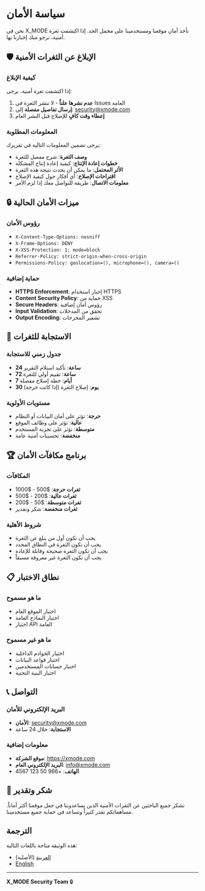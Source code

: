 # سياسة الأمان

نحن في X_MODE نأخذ أمان موقعنا ومستخدمينا على محمل الجد. إذا اكتشفت ثغرة أمنية، نرجو منك إخبارنا بها.

## 🛡️ الإبلاغ عن الثغرات الأمنية

### كيفية الإبلاغ
إذا اكتشفت ثغرة أمنية، يرجى:

1. **عدم نشرها علناً** - لا تنشر الثغرة في Issues العامة
2. **إرسال تفاصيل مفصلة** إلى: security@xmode.com
3. **إعطاء وقت كافٍ** للإصلاح قبل النشر العام

### المعلومات المطلوبة
يرجى تضمين المعلومات التالية في تقريرك:

- **وصف الثغرة**: شرح مفصل للثغرة
- **خطوات إعادة الإنتاج**: كيفية إعادة إنتاج المشكلة
- **الأثر المحتمل**: ما يمكن أن يحدث نتيجة هذه الثغرة
- **اقتراحات الإصلاح**: أي أفكار حول كيفية الإصلاح
- **معلومات الاتصال**: طريقة للتواصل معك إذا لزم الأمر

## 🔒 ميزات الأمان الحالية

### رؤوس الأمان
- `X-Content-Type-Options: nosniff`
- `X-Frame-Options: DENY`
- `X-XSS-Protection: 1; mode=block`
- `Referrer-Policy: strict-origin-when-cross-origin`
- `Permissions-Policy: geolocation=(), microphone=(), camera=()`

### حماية إضافية
- **HTTPS Enforcement**: إجبار استخدام HTTPS
- **Content Security Policy**: حماية من XSS
- **Secure Headers**: رؤوس أمان إضافية
- **Input Validation**: تحقق من المدخلات
- **Output Encoding**: تشفير المخرجات

## 🚨 الاستجابة للثغرات

### جدول زمني للاستجابة
- **24 ساعة**: تأكيد استلام التقرير
- **72 ساعة**: تقييم أولي للثغرة
- **7 أيام**: خطة إصلاح مفصلة
- **30 يوم**: إصلاح الثغرة (إذا كانت حرجة)

### مستويات الأولوية
- **حرجة**: تؤثر على أمان البيانات أو النظام
- **عالية**: تؤثر على وظائف الموقع
- **متوسطة**: تؤثر على تجربة المستخدم
- **منخفضة**: تحسينات أمنية عامة

## 🏆 برنامج مكافآت الأمان

### المكافآت
- **ثغرات حرجة**: $500 - $1000
- **ثغرات عالية**: $200 - $500
- **ثغرات متوسطة**: $50 - $200
- **ثغرات منخفضة**: شكر وتقدير

### شروط الأهلية
- يجب أن تكون أول من يبلغ عن الثغرة
- يجب أن تكون الثغرة في النطاق المحدد
- يجب أن تكون الثغرة صحيحة وقابلة للإعادة
- يجب أن تكون الثغرة غير معروفة مسبقاً

## 📋 نطاق الاختبار

### ما هو مسموح
- اختبار الموقع العام
- اختبار النماذج العامة
- اختبار API العامة

### ما هو غير مسموح
- اختبار الخوادم الداخلية
- اختبار قواعد البيانات
- اختبار حسابات المستخدمين
- اختبار البنية التحتية

## 📞 التواصل

### البريد الإلكتروني للأمان
- **الأمان**: security@xmode.com
- **الاستجابة**: خلال 24 ساعة

### معلومات إضافية
- **موقع الشركة**: https://xmode.com
- **البريد الإلكتروني العام**: info@xmode.com
- **الهاتف**: +966 50 123 4567

## 🙏 شكر وتقدير

نشكر جميع الباحثين عن الثغرات الأمنية الذين يساعدوننا في جعل موقعنا أكثر أماناً. مساهماتكم تقدر كثيراً وتساعد في حماية جميع مستخدمينا.

## الترجمة

هذه الوثيقة متاحة باللغات التالية:
- [العربية](SECURITY.md) (الأصلية)
- [English](SECURITY_EN.md)

---

**X_MODE Security Team** 🔒
